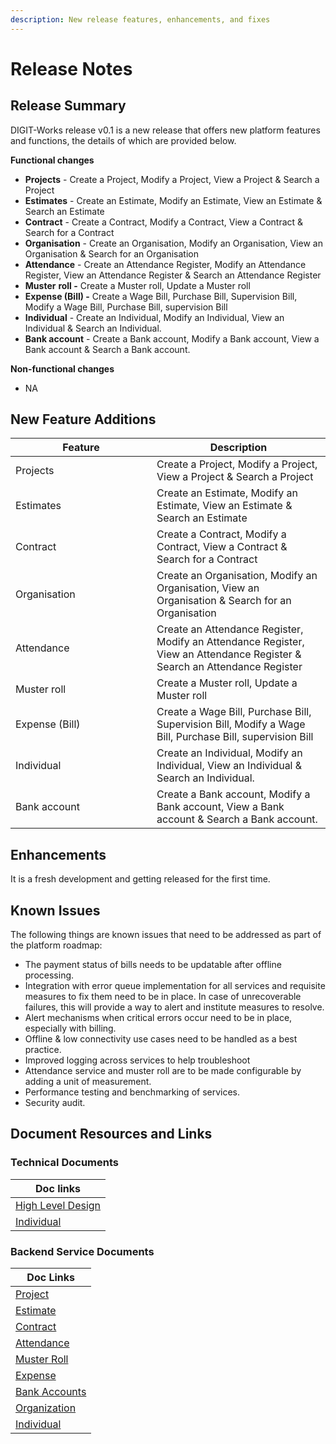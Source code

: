 ```yaml
---
description: New release features, enhancements, and fixes
---
```


# Release Notes

## Release Summary <a href="#release-summary" id="release-summary"></a>

DIGIT-Works release v0.1 is a new release that offers new platform features and functions, the details of which are provided below.

**Functional changes**&#x20;

* **Projects** - Create a Project, Modify a Project, View a Project & Search a Project
* **Estimates** - Create an Estimate, Modify an Estimate, View an Estimate & Search an Estimate
* **Contract** - Create a Contract, Modify a Contract, View a Contract & Search for a Contract
* **Organisation** - Create an Organisation, Modify an Organisation, View an Organisation & Search for an Organisation
* **Attendance** - Create an Attendance Register, Modify an Attendance Register, View an Attendance Register & Search an Attendance Register
* **Muster** **roll -** Create a Muster roll, Update a Muster roll
* **Expense (Bill) -** Create a Wage Bill, Purchase Bill, Supervision Bill, Modify a Wage Bill, Purchase Bill, supervision Bill
* **Individual** - Create an Individual, Modify an Individual, View an Individual & Search an Individual.
* **Bank account** - Create a Bank account, Modify a Bank account, View a Bank account & Search a Bank account.

**Non-functional changes**&#x20;

* NA

## New ‌Feature Additions <a href="#new-feature-additions" id="new-feature-additions"></a>

<table><thead><tr><th width="210">Feature</th><th>Description</th></tr></thead><tbody><tr><td>Projects</td><td>Create a Project, Modify a Project, View a Project &#x26; Search a Project</td></tr><tr><td>Estimates</td><td>Create an Estimate, Modify an Estimate, View an Estimate &#x26; Search an Estimate</td></tr><tr><td>Contract</td><td>Create a Contract, Modify a Contract, View a Contract &#x26; Search for a Contract</td></tr><tr><td>Organisation</td><td>Create an Organisation, Modify an Organisation, View an Organisation &#x26; Search for an Organisation</td></tr><tr><td>Attendance</td><td>Create an Attendance Register, Modify an Attendance Register, View an Attendance Register &#x26; Search an Attendance Register</td></tr><tr><td>Muster roll</td><td>Create a Muster roll, Update a Muster roll</td></tr><tr><td>Expense (Bill)</td><td>Create a Wage Bill, Purchase Bill, Supervision Bill, Modify a Wage Bill, Purchase Bill, supervision Bill</td></tr><tr><td>Individual</td><td>Create an Individual, Modify an Individual, View an Individual &#x26; Search an Individual.</td></tr><tr><td>Bank account</td><td>Create a Bank account, Modify a Bank account, View a Bank account &#x26; Search a Bank account.</td></tr></tbody></table>

## Enhancements

It is a fresh development and getting released for the first time.

## Known Issues

The following things are known issues that need to be addressed as part of the platform roadmap:

* The payment status of bills needs to be updatable after offline processing.&#x20;
* Integration with error queue implementation for all services and requisite measures to fix them need to be in place. In case of unrecoverable failures, this will provide a way to alert and institute measures to resolve.&#x20;
* Alert mechanisms when critical errors occur need to be in place, especially with billing.&#x20;
* Offline & low connectivity use cases need to be handled as a best practice.
* Improved logging across services to help troubleshoot
* Attendance service and muster roll are to be made configurable by adding a unit of measurement.&#x20;
* Performance testing and benchmarking of services.
* Security audit.

## Document Resources and Links <a href="#document-resources-and-links" id="document-resources-and-links"></a>

### Technical Documents

| Doc links                                                                                          |
| -------------------------------------------------------------------------------------------------- |
| [High Level Design](../architecture/high-level-design.md)                                          |
| [Individual](../specifications/technical-specifications/low-level-design/registries/individual.md) |

### Backend Service Documents

| Doc Links                                                                                  |
| ------------------------------------------------------------------------------------------ |
| [Project](../configuration/service-configuration/project.md)                               |
| [Estimate](../../programs/mukta/configuration/service-configuration/estimate.md)           |
| [Contract](../../programs/mukta/configuration/service-configuration/contract.md)           |
| [Attendance](../../programs/mukta/configuration/service-configuration/attendance.md)       |
| [Muster Roll](../../programs/mukta/configuration/service-configuration/muster-roll.md)     |
| [Expense](../../programs/mukta/configuration/service-configuration/expense.md)             |
| [Bank Accounts](../../programs/mukta/configuration/service-configuration/bank-accounts.md) |
| [Organization](../../programs/mukta/configuration/service-configuration/organisation.md)   |
| [Individual](../../programs/mukta/configuration/service-configuration/individual.md)       |
